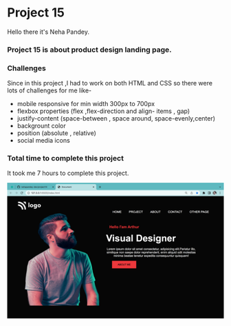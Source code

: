 # Project 15
Hello there it's Neha Pandey.

### Project 15 is about product design landing page.

### Challenges

Since in this project ,I had to work on both HTML and CSS so there were lots of challenges for me like-
- mobile responsive for min width 300px to 700px
- flexbox properties (flex ,flex-direction and align- items , gap)
- justify-content (space-between , space around, space-evenly,center)
- backgrount color 
- position (absolute , relative)
- social media icons


### Total time to complete this project

It took me 7 hours to complete this project.

![myproject link](./images/Project15-img.png)